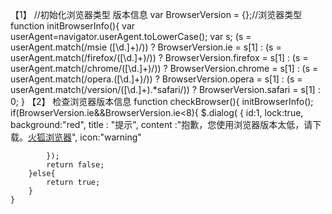 【1】
  //初始化浏览器类型 版本信息
	var BrowserVersion = {};//浏览器类型
	function initBrowserInfo(){
		 var userAgent=navigator.userAgent.toLowerCase();
	     var s;
	     (s = userAgent.match(/msie ([\d.]+)/)) ? BrowserVersion.ie = s[1] :
	     (s = userAgent.match(/firefox\/([\d.]+)/)) ? BrowserVersion.firefox = s[1] :
	     (s = userAgent.match(/chrome\/([\d.]+)/)) ? BrowserVersion.chrome = s[1] :
	     (s = userAgent.match(/opera.([\d.]+)/)) ? BrowserVersion.opera = s[1] :
	     (s = userAgent.match(/version\/([\d.]+).*safari/)) ? BrowserVersion.safari = s[1] : 0;
	}
【2】
检查浏览器版本信息
function checkBrowser(){
		initBrowserInfo();
		if(BrowserVersion.ie&&BrowserVersion.ie<8){
			$.dialog( {
				id:1,
				lock:true,
				background:"red",
				title : "提示",
				content :"抱歉，您使用浏览器版本太低，请下载。<a href='XXX'>火狐浏览器</a>",
				icon:"warning"
			
			});
			return false;
		}else{
			return true;
		}
	}
  
